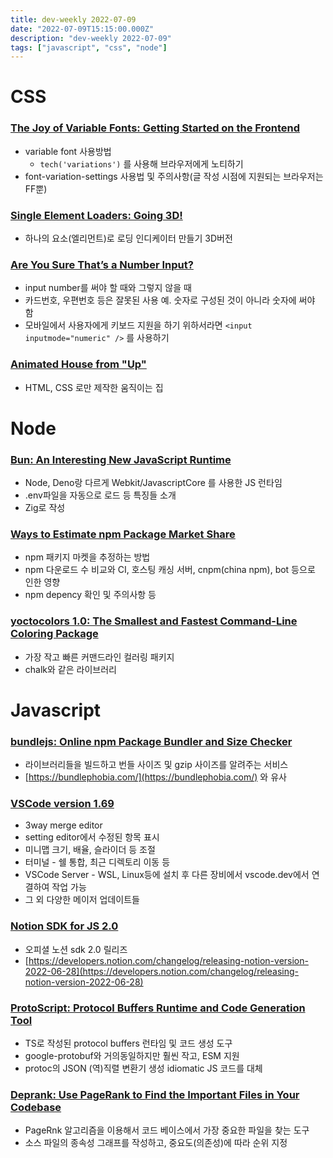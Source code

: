 ```yaml
---
title: dev-weekly 2022-07-09
date: "2022-07-09T15:15:00.000Z"
description: "dev-weekly 2022-07-09"
tags: ["javascript", "css", "node"]
---
```

# CSS

### **[The Joy of Variable Fonts: Getting Started on the Frontend](https://evilmartians.com/chronicles/the-joy-of-variable-fonts-getting-started-on-the-frontend)**

- variable font 사용방법
    - `tech('variations')` 를 사용해 브라우저에게 노티하기
- font-variation-settings 사용법 및 주의사항(글 작성 시점에 지원되는 브라우저는 FF뿐)

### **[Single Element Loaders: Going 3D!](https://css-tricks.com/single-element-loaders-going-3d)**

- 하나의 요소(엘리먼트)로 로딩 인디케이터 만들기 3D버전

### **[Are You Sure That’s a Number Input?](https://kilianvalkhof.com/2022/css-html/are-you-sure-thats-a-number-input)**

- input number를 써야 할 때와 그렇지 않을 때
- 카드번호, 우편번호 등은 잘못된 사용 예. 숫자로 구성된 것이 아니라 숫자에 써야 함
- 모바일에서 사용자에게 키보드 지원을 하기 위하서라면 `<input inputmode="numeric" />` 를 사용하기

### **[Animated House from "Up"](https://codepen.io/jh3y/pen/jOzNQyG)**

- HTML, CSS 로만 제작한 움직이는 집

# Node

### **[Bun: An Interesting New JavaScript Runtime](https://bun.sh/)**

- Node, Deno랑 다르게 Webkit/JavascriptCore 를 사용한 JS 런타임
- .env파일을 자동으로 로드 등 특징들 소개
- Zig로 작성

### **[Ways to Estimate npm Package Market Share](https://blog.isquaredsoftware.com/2022/07/npm-package-market-share-estimates/)**

- npm 패키지 마켓을 추정하는 방법
- npm 다운로드 수 비교와 CI, 호스팅 캐싱 서버, cnpm(china npm), bot 등으로 인한 영향
- npm depency 확인 및 주의사항 등

### **[yoctocolors 1.0: The Smallest and Fastest Command-Line Coloring Package](https://github.com/sindresorhus/yoctocolors)**

- 가장 작고 빠른 커맨드라인 컬러링 패키지
- chalk와 같은 라이브러리

# Javascript

### **[bundlejs: Online npm Package Bundler and Size Checker](https://bundlejs.com/)**

- 라이브러리들을 빌드하고 번들 사이즈 및 gzip 사이즈를 알려주는 서비스
- [https://bundlephobia.com/](https://bundlephobia.com/) 와 유사

### **[VSCode **version 1.69**](https://code.visualstudio.com/updates/v1_69)**

- 3way merge editor
- setting editor에서 수정된 항목 표시
- 미니맵 크기, 배율, 슬라이더 등 조절
- 터미널 - 쉘 통합, 최근 디렉토리 이동 등
- VSCode Server - WSL, Linux등에 설치 후 다른 장비에서 vscode.dev에서 연결하여 작업 가능
- 그 외 다양한 메이저 업데이트들

### **[Notion SDK for JS 2.0](https://github.com/makenotion/notion-sdk-js/releases/tag/v2.0.0)**

- 오피셜 노션 sdk 2.0 릴리즈
- [https://developers.notion.com/changelog/releasing-notion-version-2022-06-28](https://developers.notion.com/changelog/releasing-notion-version-2022-06-28)

### **[ProtoScript: Protocol Buffers Runtime and Code Generation Tool](https://github.com/tatethurston/protoscript)**

- TS로 작성된 protocol buffers 런타임 및 코드 생성 도구
- google-protobuf와 거의동일하지만 훨씬 작고, ESM 지원
- protoc의 JSON (역)직렬 변환기 생성 idiomatic JS 코드를 대체

### **[Deprank: Use PageRank to Find the Important Files in Your Codebase](https://github.com/codemix/deprank)**

- PageRnk 알고리즘을 이용해서 코드 베이스에서 가장 중요한 파일을 찾는 도구
- 소스 파일의 종속성 그래프를 작성하고, 중요도(의존성)에 따라 순위 지정